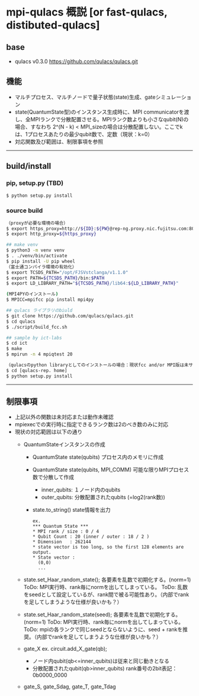 # mpi-qulacs 概説 [or fast-qulacs, distibuted-qulacs]
## base
- qulacs v0.3.0 https://github.com/qulacs/qulacs.git

## 機能
- マルチプロセス、マルチノードで量子状態(state)生成、gateシミュレーション
- state(QuantumState型)のインスタンス生成時に、MPI communicatorを渡し、全MPIランクで分散配置させる。MPIランク数よりも小さなqubit(N)の場合、すなわち 2^(N - k) < MPI_sizeの場合は分散配置しない。ここでkは、1プロセスあたりの最少qubit数で、定数（現状：k=0）
- 対応関数及び範囲は、制限事項を参照

<hr>

## build/install
### pip, setup.py (TBD)
```bash
$ python setup.py install
```

### source build
```bash
（proxyが必要な環境の場合）
$ export https_proxy=http://${ID}:${PW}@rep-ng.proxy.nic.fujitsu.com:8080
$ export http_proxy=${https_proxy}

## make venv
$ python3 -m venv venv
$ . ./venv/bin/activate
$ pip install -U pip wheel
（富士通コンパイラ環境の有効化）
$ export TCSDS_PATH="/opt/FJSVstclanga/v1.1.0"
$ export PATH=${TCSDS_PATH}/bin:$PATH
$ export LD_LIBRARY_PATH="${TCSDS_PATH}/lib64:${LD_LIBRARY_PATH}"

(MPI4PYのインストール)
$ MPICC=mpifcc pip install mpi4py

## qulacs ライブラリのbiuld
$ git clone https://github.com/qulacs/qulacs.git
$ cd qulacs
$ ./script/build_fcc.sh

## sample by ict-labs
$ cd ict
$ make
$ mpirun -n 4 mpiqtest 20

（qulacsのpython libraryとしてのインストールの場合：現状fcc and/or MPI版は未サポート）
$ cd [qulacs-rep. home]
$ python setup.py install
```
<hr>

## 制限事項
- 上記以外の関数は未対応または動作未確認
- mpiexecでの実行時に指定できるランク数は2のべき数のみに対応
- 現状の対応範囲は以下の通り
  - QuantumStateインスタンスの作成
    - QuantumState state(qubits)
    プロセス内のメモリに作成
    - QuantumState state(qubits, MPI_COMM)
    可能な限りMPIプロセス数で分散して作成
       - inner_qubits: １ノード内のqubits
       - outer_qubits: 分散配置されたqubits (=log2(rank数))

    - state.to_string()
      state情報を出力
        ```
        ex.
        *** Quantum State ***
        * MPI rank / size : 0 / 4
        * Qubit Count : 20 (inner / outer : 18 / 2 )
        * Dimension   : 262144
        * state vector is too long, so the first 128 elements are output.
        * State vector :
          (0,0)
          ...
        ```
  - state.set_Haar_random_state();
各要素を乱数で初期化する。(norm=1)
ToDo: MPI実行時、rank毎にnormを出してしまっている。
ToDo: 乱数をseedとして設定しているが、rank間で被る可能性あり。（内部でrankを足してしまうような仕様が良いかも？）
  - state.set_Haar_random_state(seed);
各要素を乱数で初期化する。(norm=1)
ToDo: MPI実行時、rank毎にnormを出してしまっている。
ToDo: mpiの各ランクで同じseedとならないように、seed + rankを推奨。（内部でrankを足してしまうような仕様が良いかも？）

  - gate_X
    ex. circuit.add_X_gate(qb);
      - ノード内qubit(qb<=inner_qubits)は従来と同じ動きとなる
      - 分散配置されたqubit(qb>inner_qubits)
      rank番号の2bit表記：0b0000_0000

  - gate_S, gate_Sdag, gate_T, gate_Tdag


